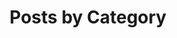 ---
title: "Posts by Category"
layout: categories
permalink: /categories/
author_profile: true
toc: true
toc_sticky: true
#toc_label: "MYSELF"
---